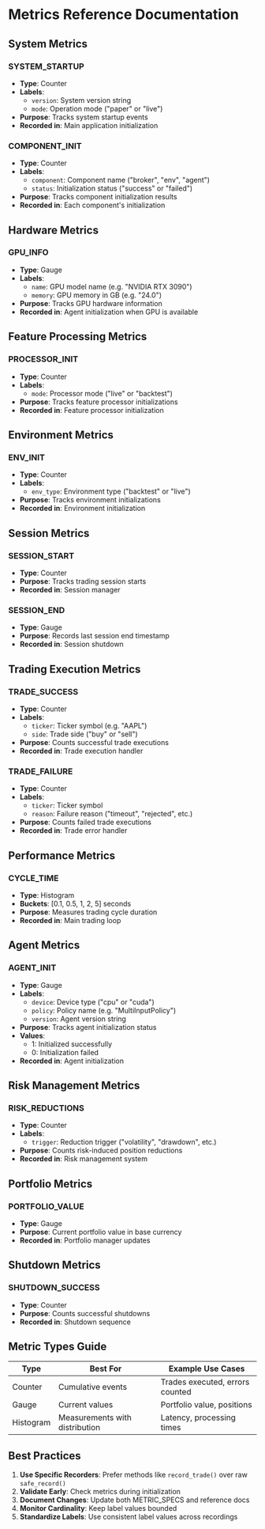 # Metrics Reference Documentation

## System Metrics

### SYSTEM_STARTUP
- **Type**: Counter
- **Labels**:
  - `version`: System version string
  - `mode`: Operation mode ("paper" or "live")
- **Purpose**: Tracks system startup events
- **Recorded in**: Main application initialization

### COMPONENT_INIT
- **Type**: Counter
- **Labels**:
  - `component`: Component name ("broker", "env", "agent")
  - `status`: Initialization status ("success" or "failed")
- **Purpose**: Tracks component initialization results
- **Recorded in**: Each component's initialization

## Hardware Metrics

### GPU_INFO
- **Type**: Gauge
- **Labels**:
  - `name`: GPU model name (e.g. "NVIDIA RTX 3090")
  - `memory`: GPU memory in GB (e.g. "24.0")
- **Purpose**: Tracks GPU hardware information
- **Recorded in**: Agent initialization when GPU is available

## Feature Processing Metrics

### PROCESSOR_INIT
- **Type**: Counter
- **Labels**:
  - `mode`: Processor mode ("live" or "backtest")
- **Purpose**: Tracks feature processor initializations
- **Recorded in**: Feature processor initialization

## Environment Metrics

### ENV_INIT
- **Type**: Counter
- **Labels**:
  - `env_type`: Environment type ("backtest" or "live")
- **Purpose**: Tracks environment initializations
- **Recorded in**: Environment initialization

## Session Metrics

### SESSION_START
- **Type**: Counter
- **Purpose**: Tracks trading session starts
- **Recorded in**: Session manager

### SESSION_END
- **Type**: Gauge
- **Purpose**: Records last session end timestamp
- **Recorded in**: Session shutdown

## Trading Execution Metrics

### TRADE_SUCCESS
- **Type**: Counter
- **Labels**:
  - `ticker`: Ticker symbol (e.g. "AAPL")
  - `side`: Trade side ("buy" or "sell")
- **Purpose**: Counts successful trade executions
- **Recorded in**: Trade execution handler

### TRADE_FAILURE
- **Type**: Counter
- **Labels**:
  - `ticker`: Ticker symbol
  - `reason`: Failure reason ("timeout", "rejected", etc.)
- **Purpose**: Counts failed trade executions
- **Recorded in**: Trade error handler

## Performance Metrics

### CYCLE_TIME
- **Type**: Histogram
- **Buckets**: [0.1, 0.5, 1, 2, 5] seconds
- **Purpose**: Measures trading cycle duration
- **Recorded in**: Main trading loop

## Agent Metrics

### AGENT_INIT
- **Type**: Gauge
- **Labels**:
  - `device`: Device type ("cpu" or "cuda")
  - `policy`: Policy name (e.g. "MultiInputPolicy")
  - `version`: Agent version string
- **Purpose**: Tracks agent initialization status
- **Values**:
  - 1: Initialized successfully
  - 0: Initialization failed
- **Recorded in**: Agent initialization

## Risk Management Metrics

### RISK_REDUCTIONS
- **Type**: Counter
- **Labels**:
  - `trigger`: Reduction trigger ("volatility", "drawdown", etc.)
- **Purpose**: Counts risk-induced position reductions
- **Recorded in**: Risk management system

## Portfolio Metrics

### PORTFOLIO_VALUE
- **Type**: Gauge
- **Purpose**: Current portfolio value in base currency
- **Recorded in**: Portfolio manager updates

## Shutdown Metrics

### SHUTDOWN_SUCCESS
- **Type**: Counter
- **Purpose**: Counts successful shutdowns
- **Recorded in**: Shutdown sequence

## Metric Types Guide

| Type      | Best For                          | Example Use Cases               |
|-----------|-----------------------------------|--------------------------------|
| Counter   | Cumulative events                 | Trades executed, errors counted |
| Gauge     | Current values                    | Portfolio value, positions      |
| Histogram | Measurements with distribution    | Latency, processing times       |

## Best Practices

1. **Use Specific Recorders**: Prefer methods like `record_trade()` over raw `safe_record()`
2. **Validate Early**: Check metrics during initialization
3. **Document Changes**: Update both METRIC_SPECS and reference docs
4. **Monitor Cardinality**: Keep label values bounded
5. **Standardize Labels**: Use consistent label values across recordings